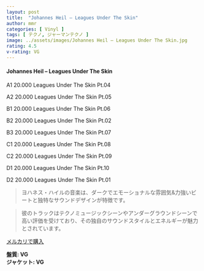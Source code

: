 ```yaml
---
layout: post
title:  "Johannes Heil – Leagues Under The Skin"
author: mmr
categories: [ Vinyl ]
tags: [ テクノ, ジャーマンテクノ ]
image: ../assets/images/Johannes Heil – Leagues Under The Skin.jpg
rating: 4.5
v-rating: VG
---
```


#### Johannes Heil – Leagues Under The Skin


A1  20.000 Leagues Under The Skin Pt.04


A2  20.000 Leagues Under The Skin Pt.05


B1  20.000 Leagues Under The Skin Pt.06


B2  20.000 Leagues Under The Skin Pt.02


B3  20.000 Leagues Under The Skin Pt.07


C1  20.000 Leagues Under The Skin Pt.08


C2  20.000 Leagues Under The Skin Pt.09


D1  20.000 Leagues Under The Skin Pt.10


D2  20.000 Leagues Under The Skin Pt.01


> ヨハネス・ハイルの音楽は、ダークでエモーショナルな雰囲気&力強いビートと独特なサウンドデザインが特徴です。

> 彼のトラックはテクノミュージックシーンやアンダーグラウンドシーンで高い評価を受けており、その独自のサウンドスタイルとエネルギーが魅力とされています。


[メルカリで購入](https://jp.mercari.com/item/m88455250151)


<div class="mt-4 mb-4 d-flex align-items-center">
<strong class="mr-1">盤質: VG</strong>
</div>
<div class="mt-4 mb-4 d-flex align-items-center">
<strong class="mr-1">ジャケット: VG</strong>
</div>